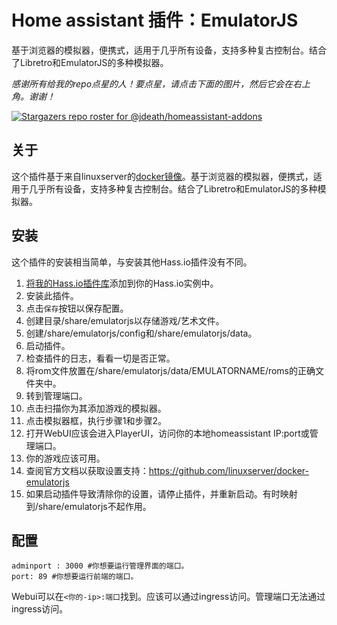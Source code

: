 # Home assistant 插件：EmulatorJS
基于浏览器的模拟器，便携式，适用于几乎所有设备，支持多种复古控制台。结合了Libretro和EmulatorJS的多种模拟器。

_感谢所有给我的repo点星的人！要点星，请点击下面的图片，然后它会在右上角。谢谢！_

[![Stargazers repo roster for @jdeath/homeassistant-addons](https://reporoster.com/stars/jdeath/homeassistant-addons)](https://github.com/jdeath/homeassistant-addons/stargazers)

## 关于

这个插件基于来自linuxserver的[docker镜像](https://github.com/linuxserver/docker-emulatorjs)。基于浏览器的模拟器，便携式，适用于几乎所有设备，支持多种复古控制台。结合了Libretro和EmulatorJS的多种模拟器。

## 安装

这个插件的安装相当简单，与安装其他Hass.io插件没有不同。

1. [将我的Hass.io插件库][repository]添加到你的Hass.io实例中。
2. 安装此插件。
3. 点击`保存`按钮以保存配置。
4. 创建目录/share/emulatorjs以存储游戏/艺术文件。
5. 创建/share/emulatorjs/config和/share/emulatorjs/data。
6. 启动插件。
7. 检查插件的日志，看看一切是否正常。
8. 将rom文件放置在/share/emulatorjs/data/EMULATORNAME/roms的正确文件夹中。
9. 转到管理端口。
10. 点击扫描你为其添加游戏的模拟器。
11. 点击模拟器框，执行步骤1和步骤2。
12. 打开WebUI应该会进入PlayerUI，访问你的本地homeassistant IP:port或管理端口。
13. 你的游戏应该可用。
14. 查阅官方文档以获取设置支持：https://github.com/linuxserver/docker-emulatorjs
15. 如果启动插件导致清除你的设置，请停止插件，并重新启动。有时映射到/share/emulatorjs不起作用。

## 配置

```
adminport : 3000 #你想要运行管理界面的端口。
port: 89 #你想要运行前端的端口。
```

Webui可以在`<你的-ip>:端口`找到。应该可以通过ingress访问。管理端口无法通过ingress访问。

[repository]: https://github.com/jdeath/homeassistant-addons